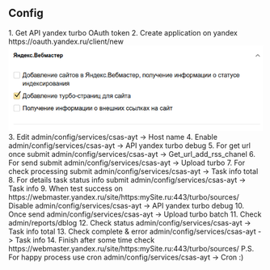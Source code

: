 <h2>Config</h2>
1. Get API yandex turbo OAuth token
2. Create application on yandex https://oauth.yandex.ru/client/new
<img src="img/reg.png"/>
3. Edit admin/config/services/csas-ayt -> Host name
4. Enable admin/config/services/csas-ayt -> API yandex turbo debug
5. For get url once submit admin/config/services/csas-ayt -> Get_url_add_rss_chanel
6. For send submit admin/config/services/csas-ayt -> Upload turbo
7. For check processing submit admin/config/services/csas-ayt -> Task info total
8. For details task status info submit admin/config/services/csas-ayt -> Task info
9. When test success on https://webmaster.yandex.ru/site/https:mySite.ru:443/turbo/sources/ 
Disable admin/config/services/csas-ayt -> API yandex turbo debug
10. Once send admin/config/services/csas-ayt -> Upload turbo batch
11. Check admin/reports/dblog
12. Check status admin/config/services/csas-ayt -> Task info total
13. Check complete & error admin/config/services/csas-ayt -> Task info
14. Finish after some time check https://webmaster.yandex.ru/site/https:mySite.ru:443/turbo/sources/
P.S. For happy process use cron admin/config/services/csas-ayt -> Cron :)  